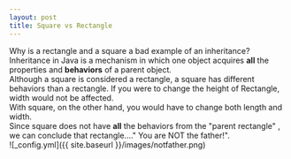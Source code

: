 ```yaml
---
layout: post
title: Square vs Rectangle 
---
```


Why is a rectangle and a square a bad example of an inheritance?  
Inheritance in Java is a mechanism in which one object acquires **all** the properties and **behaviors** of a parent object.  
Although a square is considered a rectangle, a square has different behaviors than a rectangle. 
If you were to change the height of Rectangle, width would not be affected.  
With square, on the other hand, you would have to change both length and width.  
Since square does not have **all** the behaviors from the "parent rectangle" ,  
we can conclude that rectangle...." You are NOT the father!".  
![_config.yml]({{ site.baseurl }}/images/notfather.png)



